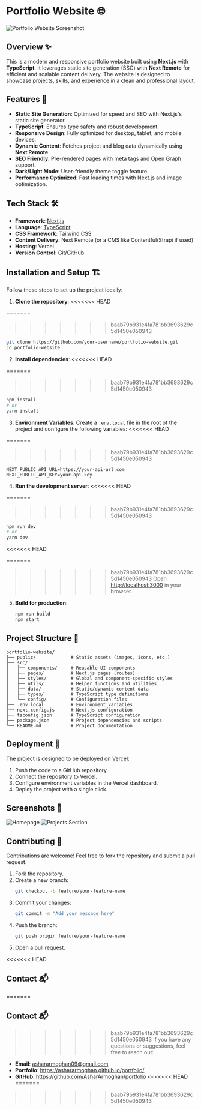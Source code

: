 # Portfolio Website 🌐

![Portfolio Website Screenshot](./screenshot.png)

## Overview ✨

This is a modern and responsive portfolio website built using **Next.js** with **TypeScript**. It leverages static site generation (SSG) with **Next Remote** for efficient and scalable content delivery. The website is designed to showcase projects, skills, and experience in a clean and professional layout.

## Features 🚀

- **Static Site Generation**: Optimized for speed and SEO with Next.js's static site generator.
- **TypeScript**: Ensures type safety and robust development.
- **Responsive Design**: Fully optimized for desktop, tablet, and mobile devices.
- **Dynamic Content**: Fetches project and blog data dynamically using **Next Remote**.
- **SEO Friendly**: Pre-rendered pages with meta tags and Open Graph support.
- **Dark/Light Mode**: User-friendly theme toggle feature.
- **Performance Optimized**: Fast loading times with Next.js and image optimization.

## Tech Stack 🛠️

- **Framework**: [Next.js](https://nextjs.org/)
- **Language**: [TypeScript](https://www.typescriptlang.org/)
- **CSS Framework**: Tailwind CSS
- **Content Delivery**: Next Remote (or a CMS like Contentful/Strapi if used)
- **Hosting**: Vercel
- **Version Control**: Git/GitHub

## Installation and Setup 🏗️

Follow these steps to set up the project locally:

1. **Clone the repository**:
<<<<<<< HEAD

=======
>>>>>>> baab79b931e4fa781bb3693629c5d1450e050943
   ```bash
   git clone https://github.com/your-username/portfolio-website.git
   cd portfolio-website
   ```

2. **Install dependencies**:
<<<<<<< HEAD

=======
>>>>>>> baab79b931e4fa781bb3693629c5d1450e050943
   ```bash
   npm install
   # or
   yarn install
   ```

3. **Environment Variables**:
   Create a `.env.local` file in the root of the project and configure the following variables:
<<<<<<< HEAD

=======
>>>>>>> baab79b931e4fa781bb3693629c5d1450e050943
   ```env
   NEXT_PUBLIC_API_URL=https://your-api-url.com
   NEXT_PUBLIC_API_KEY=your-api-key
   ```

4. **Run the development server**:
<<<<<<< HEAD

=======
>>>>>>> baab79b931e4fa781bb3693629c5d1450e050943
   ```bash
   npm run dev
   # or
   yarn dev
   ```
<<<<<<< HEAD

=======
>>>>>>> baab79b931e4fa781bb3693629c5d1450e050943
   Open [http://localhost:3000](http://localhost:3000) in your browser.

5. **Build for production**:
   ```bash
   npm run build
   npm start
   ```

## Project Structure 📂

```
portfolio-website/
├── public/             # Static assets (images, icons, etc.)
├── src/
│   ├── components/     # Reusable UI components
│   ├── pages/          # Next.js pages (routes)
│   ├── styles/         # Global and component-specific styles
│   ├── utils/          # Helper functions and utilities
│   ├── data/           # Static/dynamic content data
│   ├── types/          # TypeScript type definitions
│   └── config/         # Configuration files
├── .env.local          # Environment variables
├── next.config.js      # Next.js configuration
├── tsconfig.json       # TypeScript configuration
├── package.json        # Project dependencies and scripts
└── README.md           # Project documentation
```

## Deployment 🚢

The project is designed to be deployed on [Vercel](https://vercel.com/):

1. Push the code to a GitHub repository.
2. Connect the repository to Vercel.
3. Configure environment variables in the Vercel dashboard.
4. Deploy the project with a single click.

## Screenshots 📸

![Homepage](./public/screenshots/homepage.png)
![Projects Section](./public/screenshots/projects.png)

## Contributing 🤝

Contributions are welcome! Feel free to fork the repository and submit a pull request.

1. Fork the repository.
2. Create a new branch:
   ```bash
   git checkout -b feature/your-feature-name
   ```
3. Commit your changes:
   ```bash
   git commit -m "Add your message here"
   ```
4. Push the branch:
   ```bash
   git push origin feature/your-feature-name
   ```
5. Open a pull request.

<<<<<<< HEAD
## Contact 📬

=======

## Contact 📬

>>>>>>> baab79b931e4fa781bb3693629c5d1450e050943
If you have any questions or suggestions, feel free to reach out:

- **Email**: ashararmoghan09@gmail.com
- **Portfolio**: https://ashararmoghan.github.io/portfolio/
- **GitHub**: https://github.com/AsharArmoghan/portfolio
<<<<<<< HEAD
=======
  
>>>>>>> baab79b931e4fa781bb3693629c5d1450e050943
